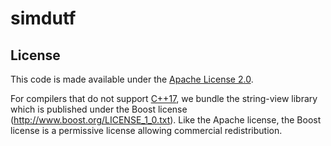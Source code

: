 
simdutf 
===============================================

License
-------

This code is made available under the [Apache License 2.0](https://www.apache.org/licenses/LICENSE-2.0.html).

For compilers that do not support [C++17](https://en.wikipedia.org/wiki/C%2B%2B17), we bundle the string-view library which is published under the Boost license (http://www.boost.org/LICENSE_1_0.txt). Like the Apache license, the Boost license is a permissive license allowing commercial redistribution.
